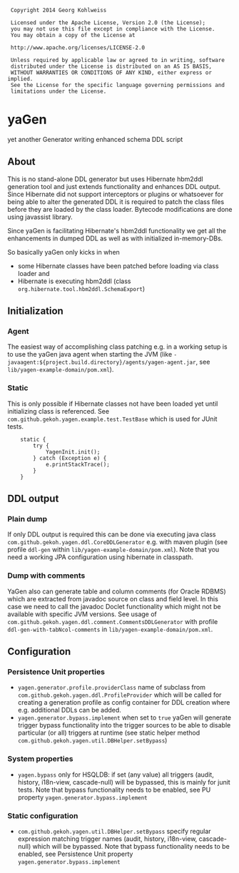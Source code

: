 ~~~~~~~~~~~~~~~~~~~~~~~~~~~~~~~~~~~~~~~~~~~~~~~~~~~~~~~~~~~~~~~~~~~~~~~~~
 Copyright 2014 Georg Kohlweiss

 Licensed under the Apache License, Version 2.0 (the License);
 you may not use this file except in compliance with the License.
 You may obtain a copy of the License at

 http://www.apache.org/licenses/LICENSE-2.0

 Unless required by applicable law or agreed to in writing, software
 distributed under the License is distributed on an AS IS BASIS,
 WITHOUT WARRANTIES OR CONDITIONS OF ANY KIND, either express or implied.
 See the License for the specific language governing permissions and
 limitations under the License.
~~~~~~~~~~~~~~~~~~~~~~~~~~~~~~~~~~~~~~~~~~~~~~~~~~~~~~~~~~~~~~~~~~~~~~~~~

# yaGen

yet another Generator writing enhanced schema DDL script

About
-
This is no stand-alone DDL generator but uses Hibernate hbm2ddl generation tool
and just extends functionality and enhances DDL output.
Since Hibernate did not support interceptors or plugins or whatsoever for being able to
alter the generated DDL it is required to patch the class files before they are
loaded by the class loader. Bytecode modifications are done using javassist library.

Since yaGen is facilitating Hibernate's hbm2ddl functionality we get all the enhancements 
in dumped DDL as well as with initialized in-memory-DBs. 

So basically yaGen only kicks in when 
* some Hibernate classes have been patched before loading via class loader and 
* Hibernate is executing hbm2ddl (class `org.hibernate.tool.hbm2ddl.SchemaExport`)

## Initialization

### Agent
The easiest way of accomplishing class patching e.g. in a working setup is to use
the yaGen java agent when starting the JVM (like `-javaagent:${project.build.directory}/agents/yagen-agent.jar`, 
see `lib/yagen-example-domain/pom.xml`).

### Static
This is only possible if Hibernate classes not have been loaded yet until initializing class
is referenced. See `com.github.gekoh.yagen.example.test.TestBase` which is used for JUnit tests.
~~~~~~~~~~~~~~~~~~~~~~~~~~~~~~~~~~~~~~~~~~~~~~~~~~~~~~~~~~~~~~~~~~~~~~~~~
    static {
        try {
            YagenInit.init();
        } catch (Exception e) {
            e.printStackTrace();
        }
    }
~~~~~~~~~~~~~~~~~~~~~~~~~~~~~~~~~~~~~~~~~~~~~~~~~~~~~~~~~~~~~~~~~~~~~~~~~

## DDL output

### Plain dump
If only DDL output is required this can be done via executing java class
`com.github.gekoh.yagen.ddl.CoreDDLGenerator`
e.g. with maven plugin (see profile `ddl-gen` within `lib/yagen-example-domain/pom.xml`).
Note that you need a working JPA configuration using hibernate in classpath.

### Dump with comments
YaGen also can generate table and column comments (for Oracle RDBMS) which are extracted
from javadoc source on class and field level. In this case we need to call the javadoc
Doclet functionality which might not be available with specific JVM versions.
See usage of `com.github.gekoh.yagen.ddl.comment.CommentsDDLGenerator` with profile
`ddl-gen-with-tabNcol-comments` in `lib/yagen-example-domain/pom.xml`.

## Configuration
### Persistence Unit properties

* `yagen.generator.profile.providerClass` name of subclass from `com.github.gekoh.yagen.ddl.ProfileProvider` which will
be called for creating a generation profile as config container for DDL creation where e.g. additional DDLs can be added.
* `yagen.generator.bypass.implement` when set to `true` yaGen will generate trigger bypass functionality into the 
trigger sources to be able to disable particular (or all) triggers at runtime (see static
helper method `com.github.gekoh.yagen.util.DBHelper.setBypass`)

### System properties

* `yagen.bypass` only for HSQLDB: if set (any value) all triggers (audit, history, i18n-view, cascade-null) will be 
bypassed, this is mainly for junit tests. Note that bypass functionality needs to be enabled, see 
PU property `yagen.generator.bypass.implement` 

### Static configuration
* `com.github.gekoh.yagen.util.DBHelper.setBypass` specify regular expression matching trigger names (audit, history,
  i18n-view, cascade-null) which will be bypassed. Note that bypass functionality needs to be enabled, see
  Persistence Unit property `yagen.generator.bypass.implement`
